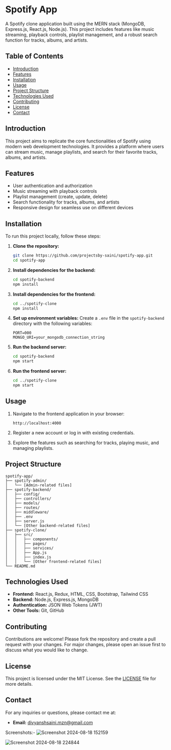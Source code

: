 # Spotify App

A Spotify clone application built using the MERN stack (MongoDB, Express.js, React.js, Node.js). This project includes features like music streaming, playback controls, playlist management, and a robust search function for tracks, albums, and artists.

## Table of Contents

- [Introduction](#introduction)
- [Features](#features)
- [Installation](#installation)
- [Usage](#usage)
- [Project Structure](#project-structure)
- [Technologies Used](#technologies-used)
- [Contributing](#contributing)
- [License](#license)
- [Contact](#contact)

## Introduction

This project aims to replicate the core functionalities of Spotify using modern web development technologies. It provides a platform where users can stream music, manage playlists, and search for their favorite tracks, albums, and artists.

## Features

- User authentication and authorization
- Music streaming with playback controls
- Playlist management (create, update, delete)
- Search functionality for tracks, albums, and artists
- Responsive design for seamless use on different devices

## Installation

To run this project locally, follow these steps:

1. **Clone the repository:**
    ```bash
    git clone https://github.com/projectsby-saini/spotify-app.git
    cd spotify-app
    ```

2. **Install dependencies for the backend:**
    ```bash
    cd spotify-backend
    npm install
    ```

3. **Install dependencies for the frontend:**
    ```bash
    cd ../spotify-clone
    npm install
    ```

4. **Set up environment variables:**
    Create a `.env` file in the `spotify-backend` directory with the following variables:
    ```plaintext
    PORT=000
    MONGO_URI=your_mongodb_connection_string
    ```

5. **Run the backend server:**
    ```bash
    cd spotify-backend
    npm start
    ```

6. **Run the frontend server:**
    ```bash
    cd ../spotify-clone
    npm start
    ```

## Usage

1. Navigate to the frontend application in your browser:
    ```
    http://localhost:4000
    ```

2. Register a new account or log in with existing credentials.

3. Explore the features such as searching for tracks, playing music, and managing playlists.

## Project Structure

```plaintext
spotify-app/
├── spotify-admin/
│   └── [Admin-related files]
├── spotify-backend/
│   ├── config/
│   ├── controllers/
│   ├── models/
│   ├── routes/
│   ├── middleware/
│   ├── .env
│   ├── server.js
│   └── [Other backend-related files]
├── spotify-clone/
│   ├── src/
│   │   ├── components/
│   │   ├── pages/
│   │   ├── services/
│   │   ├── App.js
│   │   ├── index.js
│   │   └── [Other frontend-related files]
└── README.md
```

## Technologies Used

- **Frontend:** React.js, Redux, HTML, CSS, Bootstrap, Tailwind CSS
- **Backend:** Node.js, Express.js, MongoDB
- **Authentication:** JSON Web Tokens (JWT)
- **Other Tools:** Git, GitHub

## Contributing

Contributions are welcome! Please fork the repository and create a pull request with your changes. For major changes, please open an issue first to discuss what you would like to change.

## License

This project is licensed under the MIT License. See the [LICENSE](LICENSE) file for more details.

## Contact

For any inquiries or questions, please contact me at:
- **Email:** [divyanshsaini.mzn@gmail.com](mailto:divyanshsaini.mzn@gmail.com)

Screenshots:-
![Screenshot 2024-08-18 152159](https://github.com/user-attachments/assets/690f58ee-c356-486c-ae0b-0ea3a087d150)

![Screenshot 2024-08-18 224844](https://github.com/user-attachments/assets/2712dbc6-dec2-4372-ba07-b85719b13e5b)

